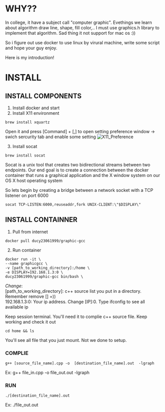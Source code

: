 # WHY??
In college, it have a subject call "computer graphic". Evethings we learn about algorithm draw line, shape, fill color,..
I must use graphics.h library to implement that algorithm. Sad thing it not support for mac os :))

So i figure out use docker to use linux by virural machine, write some script and hope your guy enjoy.

Here is my introduction!

# INSTALL 
## INSTALL COMPONENTS
1. Install docker and start
2. Install X11 environment

```
brew install xquartz
```
Open it and press [Command] + [,] to open setting preference window -> swich sercurity tab and enable some setting
![X11_Preference](https://miro.medium.com/max/1960/1*zMO-bPar1Z1AUUH-O2WBfw.png)

3. Install socat
```
brew install socat
```
Socat is a unix tool that creates two bidirectional streams between two endpoints. Our end goal is to create a connection between the docker container that runs a graphical application and the X window system on our OS X host operating system

So lets begin by creating a bridge between a network socket with a TCP listener on port 6000
```
socat TCP-LISTEN:6000,reuseaddr,fork UNIX-CLIENT:\"$DISPLAY\"
```

## INSTALL CONTAINNER
1. Pull from internet
```
docker pull ducy23061999/graphic-gcc
```
2. Run container

```
docker run -it \
--name graphicgcc \     
-v [path_to_working_directory]:/home \
-e DISPLAY=192.168.1.3:0 \
ducy23061999/graphic-gcc bin/bash \
```
*Change*:
<br> 
[path_to_working_directory]: c++ source list you put in a directory. Remember remove [] =))
<br>
192.168.1.3:0: Your ip address. Change [IP]:0. Type ifconfig to see all available ip
<br>

Keep session terminal. You'll need it to complie c++ source file. Keep working and check it out

```
cd home && ls
```
You'll see all file that you just mount. Not we done to setup. 
### COMPLIE
```
g++ [source_file_name].cpp -o  [destination_file_name].out  -lgraph
```
Ex: g++ file_in.cpp -o  file_out.out  -lgraph
### RUN
```
./[destination_file_name].out
```
Ex: ./file_out.out